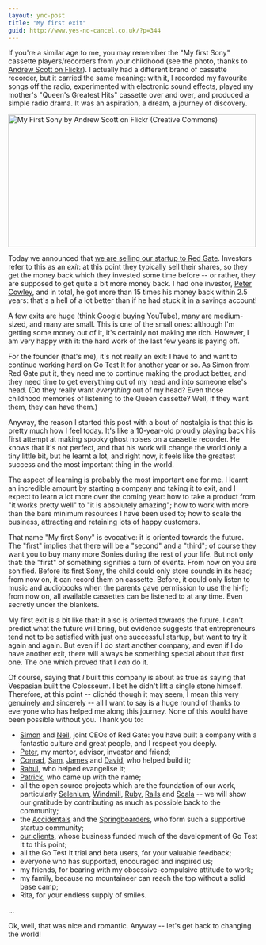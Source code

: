 ```yaml
---
layout: ync-post
title: "My first exit"
guid: http://www.yes-no-cancel.co.uk/?p=344
---
```


If you're a similar age to me, you may remember the "My first Sony" cassette players/recorders
from your childhood (see the photo, thanks to
[Andrew Scott on Flickr](http://www.flickr.com/photos/andrewscott/660559536/)). I actually had a
different brand of cassette recorder, but it carried the same meaning: with it, I recorded my
favourite songs off the radio, experimented with electronic sound effects, played my mother's
"Queen's Greatest Hits" cassette over and over, and produced a simple radio drama. It was an
aspiration, a dream, a journey of discovery.

<a href="http://www.flickr.com/photos/andrewscott/660559536/">
    <img src="/2009/11/my_first_sony.jpg" width="500" height="268"
        alt="My First Sony by Andrew Scott on Flickr (Creative Commons)" />
</a>

Today we announced that
[we are selling our startup to Red Gate](http://go-test.it/blog/2009/11/30/red-gate-acquires-go-test-it.html).
Investors refer to this as an *exit*: at this point they typically sell their shares, so they get the
money back which they invested some time before -- or rather, they are supposed to get quite a bit
more money back. I had one investor,
[Peter Cowley](http://www.petercowley.org/), and in total, he got more than 15 times his money back
within 2.5 years: that's a hell of a lot better than if he had stuck it in a savings
account!

A few exits are huge (think Google buying YouTube), many are medium-sized, and many
are small. This is one of the small ones: although I'm getting some money out of it, it's certainly
not making me rich. However, I am very happy with it: the hard work of the last few years is paying
off.

For the founder (that's me), it's not really an exit: I have to and want to continue
working hard on Go Test It for another year or so. As Simon from Red Gate put it, they need me to
continue making the product better, and they need time to get everything out of my head and into
someone else's head. (Do they really want *everything* out of my head? Even those childhood memories
of listening to the Queen cassette? Well, if they want them, they can have them.)

Anyway, the reason I started this post with a bout of nostalgia is that this is
pretty much how I feel today. It's like a 10-year-old proudly playing back his first attempt at
making spooky ghost noises on a cassette recorder. He knows that it's not perfect, and that his work
will change the world only a tiny little bit, but he learnt a lot, and right now, it feels like the
greatest success and the most important thing in the world.

The aspect of learning is probably the most important one for me. I learnt an
incredible amount by starting a company and taking it to exit, and I expect to learn a lot more over
the coming year: how to take a product from "it works pretty well" to "it is absolutely amazing";
how to work with more than the bare minimum resources I have been used to; how to scale the
business, attracting and retaining lots of happy customers.

That name "My first Sony" is evocative: it is oriented towards the future. The
"first" implies that there will be a "second" and a "third"; of course they want you to buy many
more Sonies during the rest of your life. But not only that: the "first" of something signifies a
turn of events. From now on you are sonified. Before its first Sony, the child could only store
sounds in its head; from now on, it can record them on cassette. Before, it could only listen to
music and audiobooks when the parents gave permission to use the hi-fi; from now on, all available
cassettes can be listened to at any time. Even secretly under the blankets.

My first exit is a bit like that: it also is oriented towards the future. I can't
predict what the future will bring, but evidence suggests that entrepreneurs tend not to be
satisfied with just one successful startup, but want to try it again and again. But even if I do
start another company, and even if I do have another exit, there will always be something special
about that first one. The one which proved that I *can* do it.

Of course, saying that *I* built this company is about as true as saying that Vespasian
built the Colosseum. I bet he didn't lift a single stone himself. Therefore, at this point --
clich&eacute;d though it may seem, I mean this very genuinely and sincerely -- all I want to
say is a huge round of thanks to everyone who has helped me along this journey. None of this would
have been possible without you. Thank you to:

* [Simon](http://twitter.com/galbraithsimon) and
  [Neil](http://www.neildavidson.com/), joint CEOs of Red Gate: you have built a company with a
  fantastic culture and great people, and I respect you deeply.
* [Peter](http://www.petercowley.org/), my mentor, advisor, investor and friend;
* [Conrad](http://en.wiktionary.org/wiki/User:Conrad.Irwin),
  [Sam](http://samstokes.co.uk/),
  [James](http://www.cloud9.co.uk/) and
  [David](http://www.zarkonnen.com/), who helped build it;
* [Rahul](http://hi.im/rahul), who helped evangelise it;
* [Patrick](http://twitter.com/patdie), who came up with the name;
* all the open source projects which are the foundation of our work, particularly
  [Selenium](http://seleniumhq.org/),
  [Windmill](http://www.getwindmill.com/),
  [Ruby](http://www.ruby-lang.org/),
  [Rails](http://rubyonrails.org/) and
  [Scala](http://www.scala-lang.org/) -- we will show our gratitude by contributing as much as
  possible back to the community;
* the
  [Accidentals](http://blog.businessofsoftware.org/2009/08/the-accidental-incubator.html) and the
  [Springboarders](http://springboard.com/), who form such a supportive startup
  community;
* [our clients](http://www.eptcomputing.com/projects/), whose business funded much
  of the development of Go Test It to this point;
* all the Go Test It trial and beta users, for your valuable feedback;
* everyone who has supported, encouraged and inspired us;
* my friends, for bearing with my obsessive-compulsive attitude to work;
* my family, because no mountaineer can reach the top without a solid base camp;
* Rita, for your endless supply of smiles.

...

Ok, well, that was nice and romantic. Anyway -- let's get back to changing the world!
